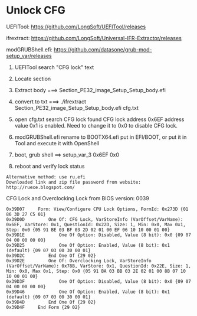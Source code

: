 # Unlock CFG

UEFITool: https://github.com/LongSoft/UEFITool/releases

ifrextract: https://github.com/LongSoft/Universal-IFR-Extractor/releases

modGRUBShell.efi: https://github.com/datasone/grub-mod-setup_var/releases


1. UEFITool search "CFG lock" text

2. Locate section

3. Extract body ===> Section_PE32_image_Setup_Setup_body.efi

4. convert to txt ===> ./ifrextract Section_PE32_image_Setup_Setup_body.efi cfg.txt

5. open cfg.txt search CFG lock found CFG lock address 0x6EF address value 0x1 is enabled. Need to change it to 0x0 to disable CFG lock.

6. modGRUBShell.efi rename to BOOTX64.efi put in EFI/BOOT, or put it in Tool and execute it with OpenShell

7. boot, grub shell ==> setup_var_3 0x6EF 0x0

8. reboot and verify lock status

```
Alternative method: use ru.efi 
Downloaded link and zip file password from website: http://ruexe.blogspot.com/
```

CFG Lock and Overclocking Lock from BIOS version: 0039
```
0x39D07 	Form: View/Configure CPU Lock Options, FormId: 0x273D {01 86 3D 27 C5 01}
0x39D0D 		One Of: CFG Lock, VarStoreInfo (VarOffset/VarName): 0x6EF, VarStore: 0x1, QuestionId: 0x22D, Size: 1, Min: 0x0, Max 0x1, Step: 0x0 {05 91 BE 03 BF 03 2D 02 01 00 EF 06 10 10 00 01 00}
0x39D1E 			One Of Option: Disabled, Value (8 bit): 0x0 {09 07 04 00 00 00 00}
0x39D25 			One Of Option: Enabled, Value (8 bit): 0x1 (default) {09 07 03 00 30 00 01}
0x39D2C 		End One Of {29 02}
0x39D2E 		One Of: Overclocking Lock, VarStoreInfo (VarOffset/VarName): 0x78B, VarStore: 0x1, QuestionId: 0x22E, Size: 1, Min: 0x0, Max 0x1, Step: 0x0 {05 91 BA 03 BB 03 2E 02 01 00 8B 07 10 10 00 01 00}
0x39D3F 			One Of Option: Disabled, Value (8 bit): 0x0 {09 07 04 00 00 00 00}
0x39D46 			One Of Option: Enabled, Value (8 bit): 0x1 (default) {09 07 03 00 30 00 01}
0x39D4D 		End One Of {29 02}
0x39D4F 	End Form {29 02}
```
